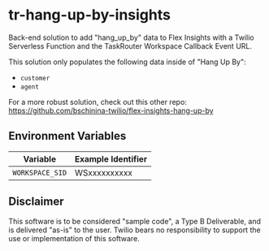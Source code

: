 # tr-hang-up-by-insights
Back-end solution to add "hang_up_by" data to Flex Insights with a Twilio Serverless Function and the TaskRouter Workspace Callback Event URL.

This solution only populates the following data inside of "Hang Up By":
- `customer`
- `agent`

For a more robust solution, check out this other repo: https://github.com/bschinina-twilio/flex-insights-hang-up-by

## Environment Variables
| Variable | Example Identifier |
| ----- | ---- |
| `WORKSPACE_SID` | WSxxxxxxxxxx

## Disclaimer
This software is to be considered "sample code", a Type B Deliverable, and is delivered "as-is" to the user. Twilio bears no responsibility to support the use or implementation of this software.
